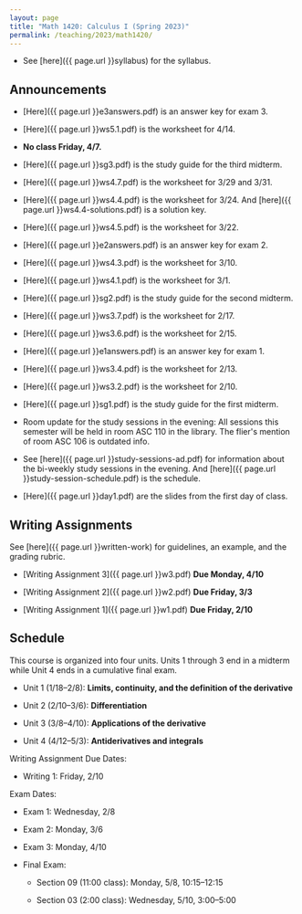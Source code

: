 ```yaml
---
layout: page
title: "Math 1420: Calculus I (Spring 2023)"
permalink: /teaching/2023/math1420/
---
```


* See [here]({{ page.url }}syllabus) for the syllabus.


Announcements
-------------

* [Here]({{ page.url }}e3answers.pdf) is an answer key for exam 3.

* [Here]({{ page.url }}ws5.1.pdf) is the worksheet for 4/14.

* **No class Friday, 4/7.**

* [Here]({{ page.url }}sg3.pdf) is the study guide for the third midterm.

* [Here]({{ page.url }}ws4.7.pdf) is the worksheet for 3/29 and 3/31.

* [Here]({{ page.url }}ws4.4.pdf) is the worksheet for 3/24. And [here]({{ page.url }}ws4.4-solutions.pdf) is a solution key.

* [Here]({{ page.url }}ws4.5.pdf) is the worksheet for 3/22.

* [Here]({{ page.url }}e2answers.pdf) is an answer key for exam 2.

* [Here]({{ page.url }}ws4.3.pdf) is the worksheet for 3/10.

* [Here]({{ page.url }}ws4.1.pdf) is the worksheet for 3/1.

* [Here]({{ page.url }}sg2.pdf) is the study guide for the second midterm.

* [Here]({{ page.url }}ws3.7.pdf) is the worksheet for 2/17.

* [Here]({{ page.url }}ws3.6.pdf) is the worksheet for 2/15.

* [Here]({{ page.url }}e1answers.pdf) is an answer key for exam 1.

* [Here]({{ page.url }}ws3.4.pdf) is the worksheet for 2/13.

* [Here]({{ page.url }}ws3.2.pdf) is the worksheet for 2/10.

* [Here]({{ page.url }}sg1.pdf) is the study guide for the first midterm.

* Room update for the study sessions in the evening: All sessions this semester will be held in room ASC 110 in the library. The flier's mention of room ASC 106 is outdated info.

* See [here]({{ page.url }}study-sessions-ad.pdf) for information about the bi-weekly study sessions in the evening. And [here]({{ page.url }}study-session-schedule.pdf) is the schedule.

* [Here]({{ page.url }}day1.pdf) are the slides from the first day of class.

Writing Assignments
-------

See [here]({{ page.url }}written-work) for guidelines, an example, and the grading rubric.

* [Writing Assignment 3]({{ page.url }}w3.pdf) **Due Monday, 4/10**

* [Writing Assignment 2]({{ page.url }}w2.pdf) **Due Friday, 3/3**

* [Writing Assignment 1]({{ page.url }}w1.pdf) **Due Friday, 2/10**

Schedule
--------

This course is organized into four units. Units 1 through 3 end in a midterm while Unit 4 ends in a cumulative final exam.

* Unit 1 (1/18–2/8): **Limits, continuity, and the definition of the derivative**

* Unit 2 (2/10–3/6): **Differentiation**

* Unit 3 (3/8–4/10): **Applications of the derivative**

* Unit 4 (4/12–5/3): **Antiderivatives and integrals**

Writing Assignment Due Dates:

* Writing 1: Friday, 2/10

Exam Dates:

* Exam 1: Wednesday, 2/8

* Exam 2: Monday, 3/6

* Exam 3: Monday, 4/10

* Final Exam: 

    * Section 09 (11:00 class): Monday, 5/8, 10:15–12:15
	
    * Section 03 (2:00 class): Wednesday, 5/10, 3:00–5:00

